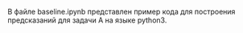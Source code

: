 В файле baseline.ipynb представлен пример кода для построения предсказаний для задачи A на языке python3.
